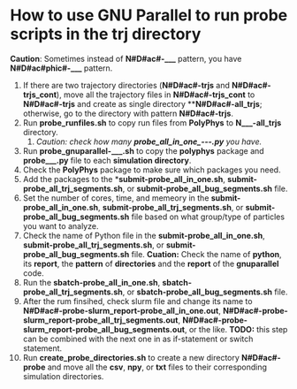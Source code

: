 # How to use GNU Parallel to run **probe** scripts in the **trj**   directory

**Caution**: Sometimes instead of **N#D#ac#-___** pattern, you have **N#D#ac#phic#-___** pattern.

1. If there are two trajectory directories (**N#D#ac#-trjs** and **N#D#ac#-trjs_cont**), move all the trajectory files in **N#D#ac#-trjs_cont** to **N#D#ac#-trjs** and create as single directory ****N#D#ac#-all_trjs**; otherwise, go to the directory with pattern **N#D#ac#-trjs**.
2. Run **probe_runfiles.sh** to copy run files from **PolyPhys** to **N___-all_trjs** directory.
    1. *Caution: check how many **probe_all_in_one_---.py** you have.*
3. Run **probe_gnuparallel-___.sh** to copy the **polyphys** package and **probe___.py** file to each **simulation directory**.
4. Check the **PolyPhys** package to make sure which packages you need.
5. Add the packages to the ***submit-probe_all_in_one.sh**, **submit-probe_all_trj_segments.sh**, or **submit-probe_all_bug_segments.sh** file.
6. Set the number of cores, time, and memeory in the **submit-probe_all_in_one.sh**, **submit-probe_all_trj_segments.sh**, or **submit-probe_all_bug_segments.sh** file based on what group/type of particles you want to analyze.
7. Check the name of Python file in the **submit-probe_all_in_one.sh**, **submit-probe_all_trj_segments.sh**, or **submit-probe_all_bug_segments.sh** file.
**Cuation:** Check the name of **python**, its **report**, the **pattern** of **directories** and the **report** of the **gnuparallel** code.
8. Run the **sbatch-probe_all_in_one.sh**, **sbatch-probe_all_trj_segments.sh**, or **sbatch-probe_all_bug_segments.sh** file.
9. After the rum finsihed, check slurm file and change its name to **N#D#ac#-probe-slurm_report-probe_all_in_one.out**, **N#D#ac#-probe-slurm_report-probe_all_trj_segments.out**, **N#D#ac#-probe-slurm_report-probe_all_bug_segments.out**, or the like.
**TODO:** this step can be combined with the next one in as if-statement or switch statement.
10. Run **create_probe_directories.sh** to create a new directory **N#D#ac#-probe** and move all the **csv**, **npy**, or **txt** files to their corresponding simulation directories.
